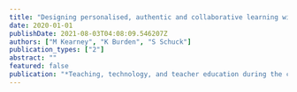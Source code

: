 ```yaml
---
title: "Designing personalised, authentic and collaborative learning with mobile devices: Confronting the challenges of remote teaching during a pandemic."
date: 2020-01-01
publishDate: 2021-08-03T04:08:09.546207Z
authors: ["M Kearney", "K Burden", "S Schuck"]
publication_types: ["2"]
abstract: ""
featured: false
publication: "*Teaching, technology, and teacher education during the covid-19 pandemic …*"
---
```


